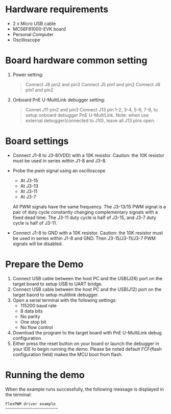 Hardware requirements
=====================
- 2 x Micro USB cable
- MC56F81000-EVK board
- Personal Computer
- Oscilloscope

Board hardware common setting
=============================
1. Power setting:
   > Connect J8 pin2 and pin3
   > Connect J5 pin1 and pin2
   > Connect J6 pin1 and pin2
2. Onboard PnE U-MultiLink debugger setting:
   > Connet J11 pin2 and pin3
   > Connect J13 pin 1-2, 3-4, 5-6, 7-8, to setup onboard debugger PnE U-MultiLink.
     Note: when use external debugger(connected to J10), leave all J13 pins open.

Board settings
==============
- Connect J1-8 to J3-8(VDD) with a 10K resistor. Caution: the 10K resistor must be used in series within J1-8 and J3-8.
- Probe the pwm signal using an oscilloscope
   - At J3-15
   - At J3-13
   - At J3-11
   - At J3-7

  All PWM signals have the same frequency.
  The J3-13/15 PWM signal is a pair of duty cycle constantly changing complementary signals with a fixed dead time.
  The J3-11 duty cycle is half of J3-15, and J3-7 duty cycle is half of J3-11.

- Connect J1-8 to GND with a 10K resistor. Caution: the 10K resistor must be used in series within J1-8 and GND.
  Then J3-15/J3-11/J3-7 PWM signals will be disabled.

Prepare the Demo
================
1.  Connect USB cable between the host PC and the USB(J26) port on the target board to setup USB to UART bridge.
2.  Connect USB cable between the host PC and the USB(J12) port on the target baord to setup mulitlink debugger.
3.  Open a serial terminal with the following settings:
    - 115200 baud rate
    - 8 data bits
    - No parity
    - One stop bit
    - No flow control
4.  Download the program to the target board with PnE U-MultiLink debug configuration.
5.  Either press the reset button on your board or launch the debugger in your IDE to begin running the demo.
    Please be noted default FCF(flash configuration field) makes the MCU boot from flash.

Running the demo
================
When the example runs successfully, the following message is displayed in the terminal:
~~~~~~~~~~~~~~~~~~~~~~~~
FlexPWM driver example
~~~~~~~~~~~~~~~~~~~~~~~
